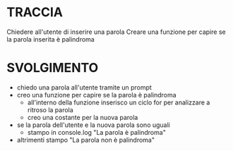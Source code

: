 # TRACCIA

Chiedere all'utente di inserire una parola
Creare una funzione per capire se la parola inserita è palindroma


# SVOLGIMENTO

- chiedo una parola all'utente tramite un prompt
- creo una funzione per capire se la parola è palindroma
    - all'interno della funzione inserisco un ciclo for per analizzare a ritroso la parola
    - creo una costante per la nuova parola
- se la parola dell'utente e la nuova parola sono uguali 
     - stampo in console.log "La parola è palindroma"
- altrimenti stampo "La parola non è palindroma"